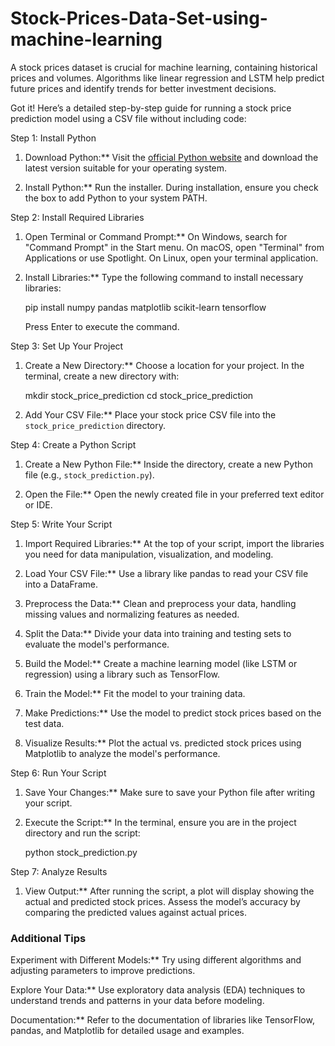# Stock-Prices-Data-Set-using-machine-learning
A stock prices dataset is crucial for machine learning, containing historical prices and volumes. Algorithms like linear regression and LSTM help predict future prices and identify trends for better investment decisions.


Got it! Here’s a detailed step-by-step guide for running a stock price prediction model using a CSV file without including code:

Step 1: Install Python

1. Download Python:**
   Visit the [official Python website](https://www.python.org/downloads/) and download the latest version suitable for your operating system.

2. Install Python:**
   Run the installer. During installation, ensure you check the box to add Python to your system PATH.

Step 2: Install Required Libraries

1. Open Terminal or Command Prompt:**
   On Windows, search for "Command Prompt" in the Start menu.
   On macOS, open "Terminal" from Applications or use Spotlight.
   On Linux, open your terminal application.

2. Install Libraries:**
   Type the following command to install necessary libraries:
   
   pip install numpy pandas matplotlib scikit-learn tensorflow
    
   Press Enter to execute the command.

Step 3: Set Up Your Project

1. Create a New Directory:**
   Choose a location for your project.
   In the terminal, create a new directory with:
     
     mkdir stock_price_prediction
     cd stock_price_prediction
      

2.  Add Your CSV File:**
    Place your stock price CSV file into the `stock_price_prediction` directory.

Step 4: Create a Python Script

1. Create a New Python File:**
   Inside the directory, create a new Python file (e.g., `stock_prediction.py`).

2. Open the File:**
   Open the newly created file in your preferred text editor or IDE.

Step 5: Write Your Script

1. Import Required Libraries:**
   At the top of your script, import the libraries you need for data manipulation, visualization, and modeling.

2. Load Your CSV File:**
   Use a library like pandas to read your CSV file into a DataFrame.

3. Preprocess the Data:**
   Clean and preprocess your data, handling missing values and normalizing features as needed.

4. Split the Data:**
   Divide your data into training and testing sets to evaluate the model's performance.

5. Build the Model:**
   Create a machine learning model (like LSTM or regression) using a library such as TensorFlow.

6. Train the Model:**
   Fit the model to your training data.

7. Make Predictions:**
   Use the model to predict stock prices based on the test data.

8. Visualize Results:**
   Plot the actual vs. predicted stock prices using Matplotlib to analyze the model's performance.

Step 6: Run Your Script

1. Save Your Changes:**
   Make sure to save your Python file after writing your script.

2. Execute the Script:**
   In the terminal, ensure you are in the project directory and run the script:

     python stock_prediction.py


Step 7: Analyze Results

1. View Output:**
   After running the script, a plot will display showing the actual and predicted stock prices.
   Assess the model’s accuracy by comparing the predicted values against actual prices.

### Additional Tips

Experiment with Different Models:**
  Try using different algorithms and adjusting parameters to improve predictions.

Explore Your Data:**
  Use exploratory data analysis (EDA) techniques to understand trends and patterns in your data before modeling.

Documentation:**
  Refer to the documentation of libraries like TensorFlow, pandas, and Matplotlib for detailed usage and examples.

